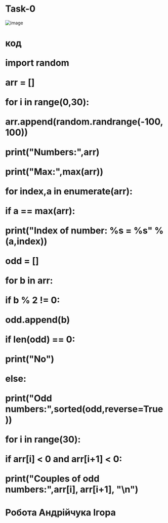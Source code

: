 # Task-0
![image](https://user-images.githubusercontent.com/86650273/125780645-b71b6e05-8817-4391-8960-b18e53129f7f.png)
<h1>код<!h1>
<p>import random
<p>arr = []
<p>for i in range(0,30):
<p>    arr.append(random.randrange(-100,100))
<p>print("Numbers:",arr)
<p>print("Max:",max(arr))
<p>for index,a in enumerate(arr):
<p>   if a == max(arr):
<p>        print("Index of number: %s = %s" % (a,index))
<p>odd = []
<p>for b in arr:
<p>   if b % 2 != 0:
<p>        odd.append(b)
<p>if len(odd) == 0:
<p>    print("No")
<p>else:
<p>   print("Odd numbers:",sorted(odd,reverse=True))
<p>
<p>for i in range(30):
<p>    if arr[i] < 0 and arr[i+1] < 0:
<p>        print("Couples of odd numbers:",arr[i], arr[i+1], "\n")
  
  
<h1>Робота Андрійчука Ігора<!h1>
